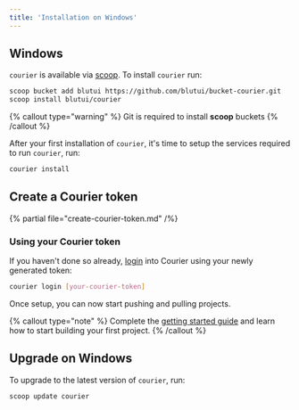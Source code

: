 ```yaml
---
title: 'Installation on Windows'
---
```


## Windows

`courier` is available via [scoop](https://scoop.sh/). To install `courier` run:

```bash
scoop bucket add blutui https://github.com/blutui/bucket-courier.git
scoop install blutui/courier
```

{% callout type="warning" %}
Git is required to install **scoop** buckets
{% /callout %}

After your first installation of `courier`, it's time to setup the services required to run `courier`, run:

```bash
courier install
```

## Create a Courier token

{% partial file="create-courier-token.md" /%}

### Using your Courier token

If you haven't done so already, [login](/docs/courier/commands#login) into Courier using your newly generated token:

```bash
courier login [your-courier-token]
```

Once setup, you can now start pushing and pulling projects.

{% callout type="note" %}
Complete the [getting started guide](/docs/courier/getting-started#linking-your-project) and learn how to start building your first project.
{% /callout %}


## Upgrade on Windows

To upgrade to the latest version of `courier`, run:

```bash
scoop update courier
```
